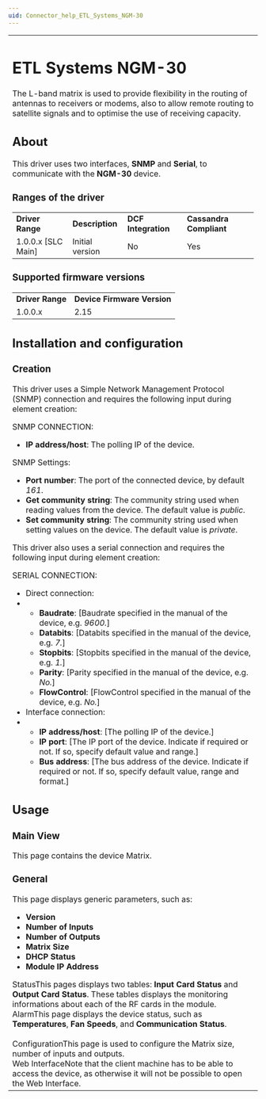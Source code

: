 ```yaml
---
uid: Connector_help_ETL_Systems_NGM-30
---
```


<table>
<colgroup>
<col style="width: 100%" />
</colgroup>
<tbody>
<tr class="odd">
<td><h1 id="etl-systems-ngm-30">ETL Systems NGM-30</h1>
<p>The L-band matrix is used to provide flexibility in the routing of antennas to receivers or modems, also to allow remote routing to satellite signals and to optimise the use of receiving capacity.</p>
<h2 id="about">About</h2>
<p>This driver uses two interfaces, <strong>SNMP</strong> and <strong>Serial</strong>, to communicate with the <strong>NGM-30</strong> device.</p>
<h3 id="ranges-of-the-driver">Ranges of the driver</h3>
<table>
<tbody>
<tr class="odd">
<td><strong>Driver Range</strong></td>
<td><strong>Description</strong></td>
<td><strong>DCF Integration</strong></td>
<td><strong>Cassandra Compliant</strong></td>
</tr>
<tr class="even">
<td>1.0.0.x [SLC Main]</td>
<td>Initial version</td>
<td>No</td>
<td>Yes</td>
</tr>
</tbody>
</table>
<h3 id="supported-firmware-versions">Supported firmware versions</h3>
<table>
<tbody>
<tr class="odd">
<td><strong>Driver Range</strong></td>
<td><strong>Device Firmware Version</strong></td>
</tr>
<tr class="even">
<td>1.0.0.x</td>
<td>2.15</td>
</tr>
</tbody>
</table>
<h2 id="installation-and-configuration">Installation and configuration</h2>
<h3 id="creation">Creation</h3>
<p>This driver uses a Simple Network Management Protocol (SNMP) connection and requires the following input during element creation:</p>
<p>SNMP CONNECTION:</p>
<ul>
<li><strong>IP address/host</strong>: The polling IP of the device.<br />
</li>
</ul>
<p>SNMP Settings:</p>
<ul>
<li><strong>Port number</strong>: The port of the connected device, by default <em>161</em>.<br />
</li>
<li><strong>Get community string</strong>: The community string used when reading values from the device. The default value is <em>public</em>.<br />
</li>
<li><strong>Set community string</strong>: The community string used when setting values on the device. The default value is <em>private</em>.<br />
</li>
</ul>
<p>This driver also uses a serial connection and requires the following input during element creation:</p>
<p>SERIAL CONNECTION:</p>
<ul>
<li>Direct connection:</li>
<li><ul>
<li><strong>Baudrate</strong>: [Baudrate specified in the manual of the device, e.g. <em>9600.</em>]</li>
<li><strong>Databits</strong>: [Databits specified in the manual of the device, e.g. <em>7.</em>]</li>
<li><strong>Stopbits</strong>: [Stopbits specified in the manual of the device, e.g. <em>1.</em>]</li>
<li><strong>Parity</strong>: [Parity specified in the manual of the device, e.g. <em>No.</em>]</li>
<li><strong>FlowControl</strong>: [FlowControl specified in the manual of the device, e.g. <em>No.</em>]</li>
</ul></li>
<li>Interface connection:</li>
<li><ul>
<li><strong>IP address/host</strong>: [The polling IP of the device.]</li>
<li><strong>IP port</strong>: [The IP port of the device. Indicate if required or not. If so, specify default value and range.]</li>
<li><strong>Bus address</strong>: [The bus address of the device. Indicate if required or not. If so, specify default value, range and format.]<br />
</li>
</ul></li>
</ul>
<h2 id="usage">Usage</h2>
<h3 id="main-view">Main View</h3>
<p>This page contains the device Matrix.<br />
</p>
<h3 id="general">General</h3>
<p>This page displays generic parameters, such as:</p>
<ul>
<li><strong>Version</strong></li>
<li><strong>Number of Inputs</strong></li>
<li><strong>Number of Outputs</strong></li>
<li><strong>Matrix Size</strong></li>
<li><strong>DHCP Status</strong></li>
<li><strong>Module IP Address</strong><br />
</li>
</ul>
StatusThis pages displays two tables: <strong>Input</strong> <strong>Card</strong> <strong>Status</strong> and <strong>Output Card Status</strong>. These tables displays the monitoring informations about each of the RF cards in the module.<br />
AlarmThis page displays the device status, such as <strong>Temperatures</strong>, <strong>Fan</strong> <strong>Speeds</strong>, and <strong>Communication</strong> <strong>Status</strong>.<br />
<br />
ConfigurationThis page is used to configure the Matrix size, number of inputs and outputs.<br />
Web InterfaceNote that the client machine has to be able to access the device, as otherwise it will not be possible to open the Web Interface.<br />
</td>
</tr>
</tbody>
</table>


